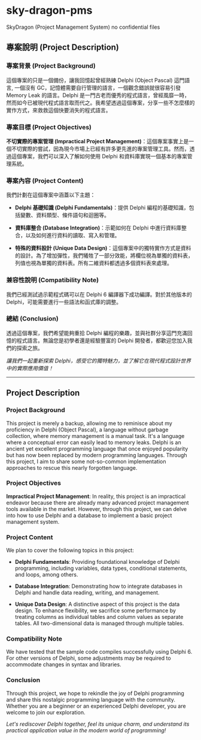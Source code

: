# sky-dragon-pms
SkyDragon (Project Management System) no confidential files

## 專案說明 (Project Description)

### 專案背景 (Project Background)

這個專案的只是一個備份，讓我回憶起曾經熟練 Delphi (Object Pascal) 這門語言, 一個沒有 GC，記憶體需要自行管理的語言，一個觀念錯誤就很容易引發 Memory Leak 的語言。Delphi 是一門古老而優秀的程式語言，曾經風靡一時，然而如今已被現代程式語言取而代之。我希望透過這個專案，分享一些不怎麼樣的實作方式，來救救這個快要消失的程式語言。

### 專案目標 (Project Objectives)

**不切實際的專案管理 (Impractical Project Management)**：這個專案事實上是一個不切實際的嘗試，因為現今市場上已經有許多更先進的專案管理工具。然而，透過這個專案，我們可以深入了解如何使用 Delphi 和資料庫實現一個基本的專案管理系統。

### 專案內容 (Project Content)

我們計劃在這個專案中涵蓋以下主題：

- **Delphi 基礎知識 (Delphi Fundamentals)**：提供 Delphi 編程的基礎知識，包括變數、資料類型、條件語句和迴圈等。

- **資料庫整合 (Database Integration)**：示範如何在 Delphi 中進行資料庫整合，以及如何進行資料的讀取、寫入和管理。

- **特殊的資料設計 (Unique Data Design)**：這個專案中的獨特實作方式是資料的設計。為了增加彈性，我們犧牲了一部分效能，將欄位視為單獨的資料表，列值也視為單獨的資料表。所有二維資料都透過多個資料表來處理。

### 兼容性說明 (Compatibility Note)

我們已經測試過示範程式碼可以在 Delphi 6 編譯器下成功編譯。對於其他版本的 Delphi，可能需要進行一些語法和函式庫的調整。

### 總結 (Conclusion)

透過這個專案，我們希望能夠重拾 Delphi 編程的樂趣，並與社群分享這門充滿回憶的程式語言。無論您是初學者還是經驗豐富的 Delphi 開發者，都歡迎您加入我們的探索之旅。

*讓我們一起重新探索 Delphi，感受它的獨特魅力，並了解它在現代程式設計世界中的實際應用價值！*

---

## Project Description

### Project Background

This project is merely a backup, allowing me to reminisce about my proficiency in Delphi (Object Pascal), a language without garbage collection, where memory management is a manual task. It's a language where a conceptual error can easily lead to memory leaks. Delphi is an ancient yet excellent programming language that once enjoyed popularity but has now been replaced by modern programming languages. Through this project, I aim to share some not-so-common implementation approaches to rescue this nearly forgotten language.

### Project Objectives

**Impractical Project Management**: In reality, this project is an impractical endeavor because there are already many advanced project management tools available in the market. However, through this project, we can delve into how to use Delphi and a database to implement a basic project management system.

### Project Content

We plan to cover the following topics in this project:

- **Delphi Fundamentals**: Providing foundational knowledge of Delphi programming, including variables, data types, conditional statements, and loops, among others.

- **Database Integration**: Demonstrating how to integrate databases in Delphi and handle data reading, writing, and management.

- **Unique Data Design**: A distinctive aspect of this project is the data design. To enhance flexibility, we sacrifice some performance by treating columns as individual tables and column values as separate tables. All two-dimensional data is managed through multiple tables.

### Compatibility Note

We have tested that the sample code compiles successfully using Delphi 6. For other versions of Delphi, some adjustments may be required to accommodate changes in syntax and libraries.

### Conclusion

Through this project, we hope to rekindle the joy of Delphi programming and share this nostalgic programming language with the community. Whether you are a beginner or an experienced Delphi developer, you are welcome to join our exploration.

*Let's rediscover Delphi together, feel its unique charm, and understand its practical application value in the modern world of programming!*
